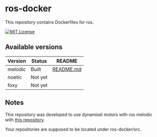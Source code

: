 # ros-docker
This repository contains Dockerfiles for ros.

[![MIT License](http://img.shields.io/badge/license-MIT-blue.svg?style=flat)](LICENSE)

## Available versions
| Version | Status  | README                                |
| ------- | ------- | ------------------------------------- |
| melodic | Built   | [README.md](Ubuntu/melodic/README.md) |
| noetic  | Not yet |                                       |
| foxy    | Not yet |                                       |

## Notes
This repository was developed to use dynamixel motors with ros melodic with [this repository](https://github.com/RyotaYoneyama/wormy_arm.git). 

Your repositories are supposed to be located under ros-docker/src.
